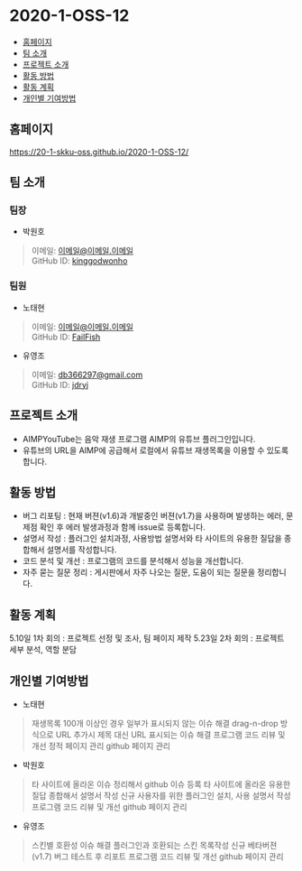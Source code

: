 # 2020-1-OSS-12
 * [홈페이지](#HOME_PAGE)
 * [팀 소개](#Members)
 * [프로젝트 소개](#about_project)
 * [활동 방법](#how_to)
 * [활동 계획](#plan)
 * [개인별 기여방법](#contribute)

## <div id = "HOME_PAGE">홈페이지</div>
https://20-1-skku-oss.github.io/2020-1-OSS-12/

## <div id = "Members">팀 소개</div>
### 팀장
+ 박원호
> 이메일: 이메일@이메일.이메일<br>
> GitHub ID: [kinggodwonho](https://github.com/kinggodwonho)<br>

### 팀원
+ 노태현
> 이메일: 이메일@이메일.이메일<br>
> GitHub ID: [FailFish](https://github.com/FailFish)<br>

+ 유영조
> 이메일: db366297@gmail.com<br>
> GitHub ID: [jdryj](https://github.com/jdryj)<br>

## <div id = "about_project">프로젝트 소개</div>
 * AIMPYouTube는 음악 재생 프로그램 AIMP의 유튜브 플러그인입니다.
 * 유튜브의 URL을 AIMP에 공급해서 로컬에서 유튜브 재생목록을 이용할 수 있도록 합니다.



## <div id="#how_to">활동 방법</div>
* 버그 리포팅 : 현재 버젼(v1.6)과 개발중인 버젼(v1.7)을 사용하며 발생하는 에러, 문제점 확인 후 에러 발생과정과 함께 issue로 등록합니다.
* 설명서 작성 : 플러그인 설치과정, 사용방법 설명서와 타 사이트의 유용한 질답을 종합해서 설명서를 작성합니다.
* 코드 분석 및 개선 : 프로그램의 코드를 분석해서 성능을 개선합니다.
* 자주 묻는 질문 정리 : 게시판에서 자주 나오는 질문, 도움이 되는 질문을 정리합니다.


## <div id="plan">활동 계획</div>
5.10일 1차 회의 : 프로젝트 선정 및 조사, 팀 페이지 제작
5.23일 2차 회의 : 프로젝트 세부 분석, 역할 분담


## <div id="contribute">개인별 기여방법</div>
+ 노태현
> 재생목록 100개 이상인 경우 일부가 표시되지 않는 이슈 해결
> drag-n-drop 방식으로 URL 추가시 제목 대신 URL 표시되는 이슈 해결
> 프로그램 코드 리뷰 및 개선
> 정적 페이지 관리
> github 페이지 관리
+ 박원호
> 타 사이트에 올라온 이슈 정리해서 github 이슈 등록
> 타 사이트에 올라온 유용한 질답 종합해서 설명서 작성
> 신규 사용자를 위한 플러그인 설치, 사용 설명서 작성
> 프로그램 코드 리뷰 및 개선
> github 페이지 관리
+ 유영조
> 스킨별 호환성 이슈 해결
> 플러그인과 호환되는 스킨 목록작성
> 신규 베타버젼(v1.7) 버그 테스트 후 리포트
> 프로그램 코드 리뷰 및 개선
> github 페이지 관리
